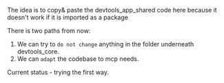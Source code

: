 The idea is to copy& paste the devtools_app_shared code here
because it doesn't work if it is imported as a package

There is two paths from now:

1. We can try to `do not change` anything in the folder underneath devtools_core.
2. We can `adapt` the codebase to mcp needs.

Current status - trying the first way.
